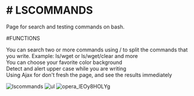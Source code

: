 <h1> # LSCOMMANDS </h1>

Page for search and testing commands on bash.


  #FUNCTIONS
  
   You can search two or more commands using / to split the commands that you write. Example: ls/wget or ls/wget/clear and more<br>
   You can choose your favorite color background<br>
   Detect and alert upper case while you are writing<br>
   Using Ajax for don't fresh the page, and see the results immediately<br>
    
   
   
   ![lscommands](https://user-images.githubusercontent.com/48721794/58492054-73c32580-8170-11e9-9789-a72908f1a6c9.gif)
   ![ul](https://user-images.githubusercontent.com/48721794/58492091-89384f80-8170-11e9-8275-d8dd8a17d052.png)
   ![opera_lEOy8HOLYg](https://user-images.githubusercontent.com/48721794/58492148-a2d99700-8170-11e9-94c5-3ecbf424e398.png)
   
   
   
